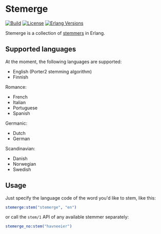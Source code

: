 # Stemerge

[![Build](https://img.shields.io/github/actions/workflow/status/donderom/stemerge/main.yml?style=flat-square&logo=github)](https://github.com/donderom/stemerge/actions/workflows/main.yml)
[![License](https://img.shields.io/github/license/donderom/stemerge?style=flat-square)](https://github.com/donderom/stemerge/blob/main/LICENSE)
[![Erlang Versions](https://img.shields.io/badge/Erlang-24%20to%2028-b83998?logo=erlang&style=flat-square)](https://www.erlang.org)

Stemerge is a collection of [stemmers](http://en.wikipedia.org/wiki/Stemming) in Erlang.

## Supported languages

At the moment, the following languages are supported:

* English (Porter2 stemming algorithm)
* Finnish

Romance:

* French
* Italian
* Portuguese
* Spanish

Germanic:

* Dutch
* German

Scandinavian:

* Danish
* Norwegian
* Swedish

## Usage

Just specify the language code of the word you'd like to stem, like this:

```erlang
stemerge:stem("stemerge", "en")
```

or call the ```stem/1``` API of any available stemmer separately:

```erlang
stemerge_no:stem("havneeier")
```
